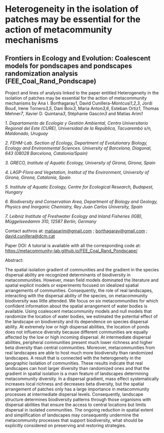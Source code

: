 # Heterogeneity in the isolation of patches may be essential for the action of metacommunity mechanisms 
## Frontiers in Ecology and Evolution: Coalescent models for pondscapes and pondscapes randomization analysis (FEE_Coal_Rand_Pondscape)

Project and lines of analysis linked to the paper entitled Heterogeneity in the isolation of patches may be essential for the action of metacommunity mechanisms by Ana I. Borthagaray*1*, David Cunillera-Montcusí*1,2,3*, Jordi Bou*4*, Irene Tornero*3,5*, Dani Boix*3*, Maria Anton*3,6*, Esteban Ortiz*1*, Thomas Mehner*7*, Xavier D. Quintana*3*, Stéphanie Gascón*3* and Matías Arim*1*

*1. Departamento de Ecología y Gestión Ambiental, Centro Universitario Regional del Este (CURE), Universidad de la República, Tacuarembó s/n, Maldonado, Uruguay*

*2. FEHM-Lab. Section of Ecology, Department of Evolutionary Biology, Ecology and Environmental Sciences. University of Barcelona, Diagonal, 643 (08028 Barcelona, Catalonia/Spain)*

*3. GRECO, Institute of Aquatic Ecology, University of Girona, Girona, Spain* 

*4. LAGP-Flora and Vegetation, Institut of the Environment, University of Girona, Girona, Catalonia, Spain*

*5. Institute of Aquatic Ecology, Centre for Ecological Research, Budapest, Hungary*

*6. Biodiversity and Conservation Area, Department of Biology and Geology, Physics and Inorganic Chemistry, Rey Juan Carlos University, Spain*

*7. Leibniz Institute of Freshwater Ecology and Inland Fisheries (IGB), Müggelseedamm 310, 12587 Berlin, Germany*

Contact authros at: matiasarim@gmail.com ; borthagaray@gmail.com ; david.cunillera@dcm.cat

Paper DOI:
A tutorial is available with all the corresponding code at: https://metacommunity-lab.github.io/FEE_Coal_Rand_Pondscape/

Abstract:

The spatial isolation gradient of communities and the gradient in the species dispersal ability are recognized determinants of biodiversity in metacommunities. However, mean field models dominated the literature and spatial explicit models or experiments focused on idealized spatial arrangements of communities. Consequently, the role of real landscapes, interacting with the dispersal ability of the species, on metacommunity biodiversity was little attended. We focus on six metacommunities for which confident information about the spatial arrangement of water bodies is available. Using coalescent metacommunity models and null models that randomize the location of water bodies, we estimated the potential effect of the landscape on biodiversity and its dependence on species dispersal ability. At extremely low or high dispersal abilities, the location of ponds does not influence diversity because different communities are equally affected by the low or high incoming dispersal. At intermediate dispersal abilities, peripheral communities present much lower richness and higher beta diversity than central communities. Moreover, metacommunities from real landscapes are able to host much more biodiversity than randomized landscapes. A result that is connected with the heterogeneity in the geographic isolation of communities. These results indicate that real landscapes can host larger diversity than randomized ones and that the gradient in spatial isolation is a main feature of landscapes determining metacommunity diversity. In a dispersal gradient, mass effect systematically increases local richness and decreases beta diversity, but the spatial arrangement of patches only has a large importance in metacommunity processes at intermediate dispersal levels. Consequently, landscape structure determines biodiversity patterns through those organisms with dispersal abilities that ensure the access to central locations but limits dispersal in isolated communities. The ongoing reduction in spatial extent and simplification of landscapes may consequently undermine the metacommunity processes that support biodiversity, what should be explicitly considered on preserving and restoring strategies.

